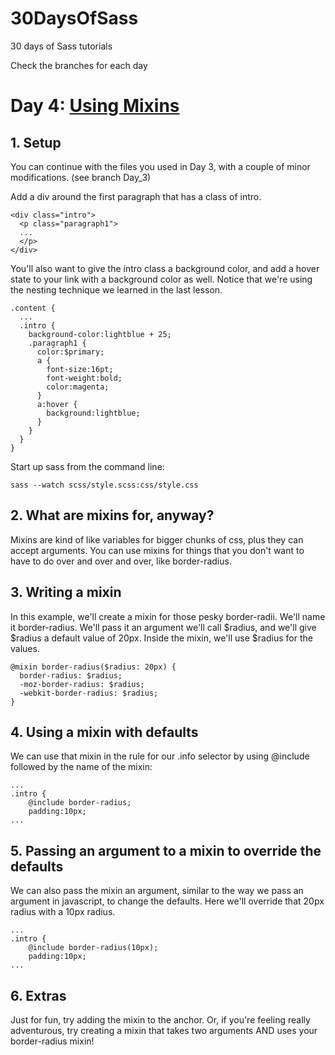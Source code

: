 30DaysOfSass
============

30 days of Sass tutorials

Check the branches for each day

# Day 4: [Using Mixins](http://leveluptuts.com/tutorials/sass-tutorials/4-using-mixins)

## 1. Setup
 You can continue with the files you used in Day 3, with a couple of minor modifications. (see branch Day_3)
 
 Add a div around the first paragraph that has a class of intro.
 
 ```
 <div class="intro">
   <p class="paragraph1">
   ...
   </p>
 </div>
```

You'll also want to give the intro class a background color, and add a hover state to your link with a background color as well.  Notice that we're using the nesting technique we learned in the last lesson.

```
.content {
  ...
  .intro {
    background-color:lightblue + 25;
    .paragraph1 {
      color:$primary;
      a {
        font-size:16pt;
        font-weight:bold;
        color:magenta;
      }
      a:hover {
        background:lightblue;
      }
    }
  }
}
```

 Start up sass from the command line:
 
 ```
 sass --watch scss/style.scss:css/style.css
 ```

## 2. What are mixins for, anyway?
Mixins are kind of like variables for bigger chunks of css, plus they can accept arguments. You can use mixins for things that you don't want to have to do over and over and over, like border-radius.

## 3. Writing a mixin
In this example, we'll create a mixin for those pesky border-radii. We'll name it border-radius. We'll pass it an argument we'll call $radius, and we'll give $radius a default value of 20px. Inside the mixin, we'll use $radius for the values.

```
@mixin border-radius($radius: 20px) {
  border-radius: $radius;
  -moz-border-radius: $radius;
  -webkit-border-radius: $radius;
}
```

## 4. Using a mixin with defaults
We can use that mixin in the rule for our .info selector by using @include followed by the name of the mixin:

```
...
.intro {
    @include border-radius;
    padding:10px;
...
```

## 5. Passing an argument to a mixin to override the defaults
We can also pass the mixin an argument, similar to the way we pass an argument in javascript, to change the defaults. Here we'll override that 20px radius with a 10px radius.

```
...
.intro {
    @include border-radius(10px);
    padding:10px;
...
```


## 6. Extras
Just for fun, try adding the mixin to the anchor. Or, if you're feeling really adventurous, try creating a mixin that takes two arguments AND uses your border-radius mixin!
